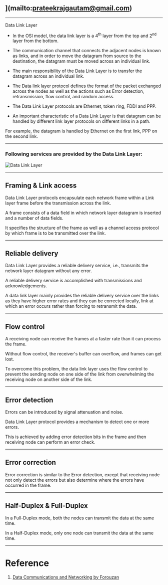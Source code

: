 ](mailto:prateekrajgautam@gmail.com)
---

---
Data Link Layer

*   In the OSI model, the data link layer is a 4<sup>th</sup> layer from the top and 2<sup>nd</sup> layer from the bottom. 


*   The communication channel that connects the adjacent nodes is known as links, and in order to move the datagram from source to the destination, the datagram must be moved across an individual link. 


*   The main responsibility of the Data Link Layer is to transfer the datagram across an individual link. 


*   The Data link layer protocol defines the format of the packet exchanged across the nodes as well as the actions such as Error detection, retransmission, flow control, and random access. 


*   The Data Link Layer protocols are Ethernet, token ring, FDDI and PPP. 


*   An important characteristic of a Data Link Layer is that datagram can be handled by different link layer protocols on different links in a path. 

 For example, the datagram is handled by Ethernet on the first link, PPP on the second link. 

---

### Following services are provided by the Data Link Layer:

![Data Link Layer](https://static.javatpoint.com/tutorial/computer-network/images/data-link-layer.png)

---


## Framing & Link access

 Data Link Layer protocols encapsulate each network frame within a Link layer frame before the transmission across the link. 

 A frame consists of a data field in which network layer datagram is inserted and a number of data fields. 

 It specifies the structure of the frame as well as a channel access protocol by which frame is to be transmitted over the link. 


---

## Reliable delivery

Data Link Layer provides a reliable delivery service, i.e., transmits the network layer datagram without any error. 

A reliable delivery service is accomplished with transmissions and acknowledgements. 

A data link layer mainly provides the reliable delivery service over the links as they have higher error rates and they can be corrected locally, link at which an error occurs rather than forcing to retransmit the data. 


---

## Flow control

A receiving node can receive the frames at a faster rate than it can process the frame. 

Without flow control, the receiver's buffer can overflow, and frames can get lost. 

To overcome this problem, the data link layer uses the flow control to prevent the sending node on one side of the link from overwhelming the receiving node on another side of the link. 


---

## Error detection

Errors can be introduced by signal attenuation and noise. 

Data Link Layer protocol provides a mechanism to detect one or more errors. 

This is achieved by adding error detection bits in the frame and then receiving node can perform an error check. 


---

## Error correction

Error correction is similar to the Error detection, except that receiving node not only detect the errors but also determine where the errors have occurred in the frame. 


---

## Half-Duplex & Full-Duplex

In a Full-Duplex mode, both the nodes can transmit the data at the same time. 

In a Half-Duplex mode, only one node can transmit the data at the same time. 




---
# Reference

1. [Data Communications and Networking by Forouzan]()



